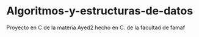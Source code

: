 # Algoritmos-y-estructuras-de-datos
Proyecto  en C de la materia Ayed2 hecho en C. de la facultad de famaf
